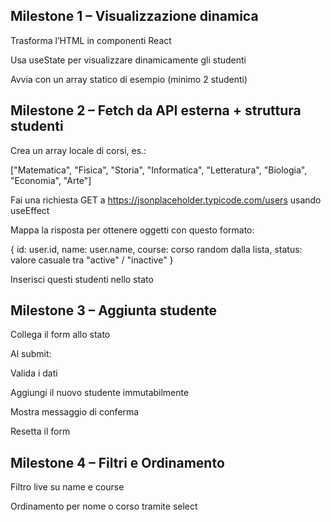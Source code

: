 ## Milestone 1 – Visualizzazione dinamica
Trasforma l’HTML in componenti React

Usa useState per visualizzare dinamicamente gli studenti

Avvia con un array statico di esempio (minimo 2 studenti)

## Milestone 2 – Fetch da API esterna + struttura studenti

Crea un array locale di corsi, es.:

["Matematica", "Fisica", "Storia", "Informatica", "Letteratura", "Biologia", "Economia", "Arte"]

Fai una richiesta GET a https://jsonplaceholder.typicode.com/users usando useEffect

Mappa la risposta per ottenere oggetti con questo formato:

{
  id: user.id,
  name: user.name,
  course: corso random dalla lista,
  status: valore casuale tra "active" / "inactive"
}

Inserisci questi studenti nello stato

## Milestone 3 – Aggiunta studente

Collega il form allo stato

Al submit:

Valida i dati

Aggiungi il nuovo studente immutabilmente

Mostra messaggio di conferma

Resetta il form

## Milestone 4 – Filtri e Ordinamento


Filtro live su name e course


Ordinamento per nome o corso tramite select

